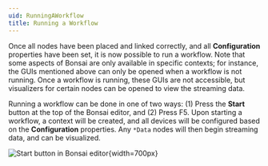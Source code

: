 ```yaml
---
uid: RunningAWorkflow
title: Running a Workflow
---
```


Once all nodes have been placed and linked correctly, and all **Configuration** properties have been set, it is now possible to run a workflow. Note that some aspects of Bonsai are only available in specific contexts; for instance, the GUIs mentioned above can only be opened when a workflow is not running. Once a workflow is running, these GUIs are not accessible, but visualizers for certain nodes can be opened to view the streaming data.

Running a workflow can be done in one of two ways: (1) Press the **Start** button at the top of the Bonsai editor, and (2) Press F5. Upon starting a workflow, a context will be created, and all devices will be configured based on the **Configuration** properties. Any `*Data` nodes will then begin streaming data, and can be visualized. 

![Start button in Bonsai editor](../../images/bonsai-editor-start-button.png){width=700px}

